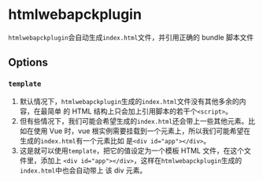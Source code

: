 # htmlwebapckplugin

`htmlwebapckplugin`会自动生成`index.html`文件，并引用正确的 bundle 脚本文件

## Options
### `template`
1. 默认情况下，`htmlwebapckplugin`生成的`index.html`文件没有其他多余的内容，在最简单
的 HTML 结构上只会加上引用脚本的若干个`<script>`。
2. 但有些情况下，我们可能会希望生成的`index.html`还会带上一些其他元素。比如在使用 Vue
时，vue 根实例需要挂载到一个元素上，所以我们可能希望在生成的`index.html`有一个元素比如
是`<div id="app"></div>`。
3. 这是就可以使用`template`，把它的值设定为一个模板 HTML 文件，在这个文件里，添加上
`<div id="app"></div>`，这样在`htmlwebapckplugin`生成的`index.html`中也会自动带上
该 div 元素。
